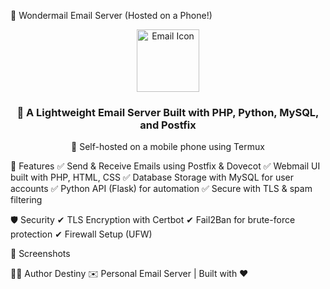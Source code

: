 📧 Wondermail Email Server (Hosted on a Phone!)
<div align="center"> <img src="https://upload.wikimedia.org/wikipedia/commons/4/4e/Mail_%28iOS%29.svg" width="100" alt="Email Icon"> <h3>🚀 A Lightweight Email Server Built with PHP, Python, MySQL, and Postfix</h3> <p>📱 Self-hosted on a mobile phone using Termux</p> </div>

🌟 Features
✅ Send & Receive Emails using Postfix & Dovecot
✅ Webmail UI built with PHP, HTML, CSS
✅ Database Storage with MySQL for user accounts
✅ Python API (Flask) for automation
✅ Secure with TLS & spam filtering


🛡️ Security
✔ TLS Encryption with Certbot
✔ Fail2Ban for brute-force protection
✔ Firewall Setup (UFW)

📸 Screenshots


👨‍💻 Author
Destiny
✉️ Personal Email Server | Built with ❤️
